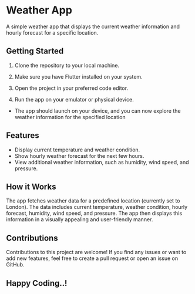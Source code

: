 # Weather App

A simple weather app that displays the current weather information and hourly forecast for a specific location.

## Getting Started

1. Clone the repository to your local machine.

2. Make sure you have Flutter installed on your system.

3. Open the project in your preferred code editor.

4. Run the app on your emulator or physical device.



- The app should launch on your device, and you can now explore the weather information for the specified location
## Features
- Display current temperature and weather condition.
- Show hourly weather forecast for the next few hours.
- View additional weather information, such as humidity, wind speed, and pressure.

## How it Works
The app fetches weather data for a predefined location (currently set to London). The data includes current temperature, weather condition, hourly forecast, humidity, wind speed, and pressure. The app then displays this information in a visually appealing and user-friendly manner.

## Contributions
Contributions to this project are welcome! If you find any issues or want to add new features, feel free to create a pull request or open an issue on GitHub.

## Happy Coding..!
